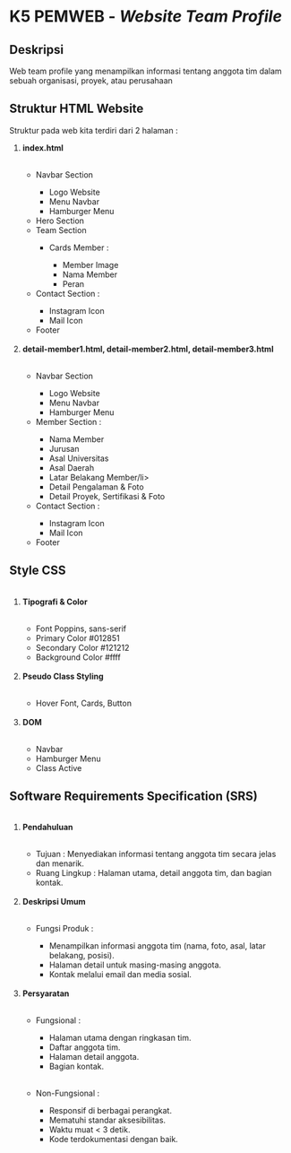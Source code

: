 <h1>K5 PEMWEB - <i>Website Team Profile </i></h1>

<h2>Deskripsi</h2>
<p>Web team profile yang menampilkan informasi tentang anggota tim dalam sebuah organisasi, proyek, atau perusahaan</p>

<h2>Struktur HTML Website</h2>
<p>Struktur pada web kita terdiri dari 2 halaman :</p>

<ol>
  <li><strong>index.html</strong></li>
  <br />
  <ul>
    <li>Navbar Section</li>
    <ul>
      <li>Logo Website</li>
      <li>Menu Navbar</li>
      <li>Hamburger Menu</li>
    </ul>
    <li>Hero Section</li>
    <li>Team Section</li>
    <ul>
      <li>Cards Member :</li>
      <ul>
        <li>Member Image</li>
        <li>Nama Member</li>
        <li>Peran</li>
      </ul>
    </ul>
    <li>Contact Section :</li>
    <ul>
      <li>Instagram Icon</li>
      <li>Mail Icon</li>
    </ul>
    <li>Footer</li>
  </ul>

  <br>
    <li><strong>detail-member1.html, detail-member2.html, detail-member3.html</strong></li>
  <br>
  <ul>
    <li>Navbar Section</li>
    <ul>
      <li>Logo Website</li>
      <li>Menu Navbar</li>
      <li>Hamburger Menu</li>
    </ul>
    <li>Member Section :</li>
    <ul>
      <li>Nama Member</li>
      <li>Jurusan</li>
      <li>Asal Universitas</li>
      <li>Asal Daerah</li>
      <li>Latar Belakang Member/li>
      <li>Detail Pengalaman & Foto</li>
      <li>Detail Proyek, Sertifikasi & Foto</li>
  </ul>
    <li>Contact Section :</li>
    <ul>
      <li>Instagram Icon</li>
      <li>Mail Icon</li>
    </ul>
    <li>Footer</li>
  </ul>
</ol>

<h2>Style CSS</h2>

<ol>
  <br>
  <li><strong>Tipografi & Color</strong></li>
  <br>
  <ul>
    <li>Font Poppins, sans-serif</li>
    <li>Primary Color #012851</li>
    <li>Secondary Color #121212</li>
    <li>Background Color #ffff</li>
  </ul>
  <br>
  <li><strong>Pseudo Class Styling</strong></li>
  <br>
  <ul>
    <li>Hover Font, Cards, Button</li>
  </ul>
  <br>
  <li><strong>DOM</strong></li>
  <br>
  <ul>
    <li>Navbar</li>
    <li>Hamburger Menu</li>
    <li>Class Active</li>
  </ul>
</ol>


<h2>Software Requirements Specification (SRS)</h2>

<ol>
  <br>
  <li><strong>Pendahuluan</strong></li>
  <br>
  <ul>
    <li>Tujuan : Menyediakan informasi tentang anggota tim secara jelas dan menarik.</li>
    <li>Ruang Lingkup : Halaman utama, detail anggota tim, dan bagian kontak.</li>
  </ul>

  <br>
  <li><strong>Deskripsi Umum</strong></li>
  <br>
  <ul>
    <li>Fungsi Produk :</li>
    <ul>
      <li>Menampilkan informasi anggota tim (nama, foto, asal, latar belakang, posisi).</li>
      <li>Halaman detail untuk masing-masing anggota.</li>
      <li>Kontak melalui email dan media sosial.</li>
    </ul>
  </ul>

  <br>
  <li><strong>Persyaratan</strong></li>
  <br>
  <ul>
    <li>Fungsional :</li>
    <ul>
    <li>Halaman utama dengan ringkasan tim.</li>
    <li>Daftar anggota tim.</li>
    <li>Halaman detail anggota.</li>
    <li>Bagian kontak.</li>
    </ul>
  </ul>
  <br>
  <ul>
    <li>Non-Fungsional :</li>
    <ul>
      <li>Responsif di berbagai perangkat.</li>
      <li> Mematuhi standar aksesibilitas.</li>
      <li>Waktu muat < 3 detik.</li>
      <li>Kode terdokumentasi dengan baik.</li>
    </ul>
  </ul>
</ol>
